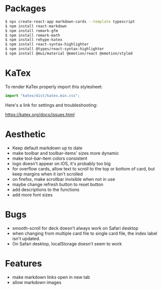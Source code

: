 # Packages

```bash
$ npx create-react-app markdown-cards --template typescript
$ npm install react-markdown
$ npm install remark-gfm
$ npm install remark-math
$ npm install rehype-katex
$ npm install react-syntax-highlighter
$ npm install @types/react-syntax-highlighter
$ npm install @mui/material @emotion/react @emotion/styled
```

# KaTex

To render KaTex properly import this stylesheet:

```javascript
import "katex/dist/katex.min.css"; 
```

Here's a link for settings and troubleshooting:

https://katex.org/docs/issues.html 

# Aesthetic  

- Keep default markdown up to date
- make toolbar and toolbar-items' sizes more dynamic
- make tool-bar-item colors consistent 
- logo doesn't appear on iOS, it's probably too big
- for overflow cards, allow text to scroll to the top or bottom of card, but keep margins when it isn't scrolled
- on firefox, make scrollbar invisible when not in use
- maybe change refresh button to reset button
- add descriptions to the functions
- add more font sizes

# Bugs

- smooth-scroll for deck doesn't always work on Safari desktop
- when changing from multiple card file to single card file, the index label isn't updated.
- On Safari desktop, localStorage doesn't seem to work

# Features

- make markdown links open in new tab
- allow markdown images